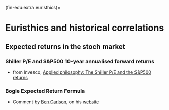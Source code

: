 (fin-edu:extra:euristhics)=
# Euristhics and historical correlations

## Expected returns in the stoch market

### Shiller P/E and S&P500 10-year annualised forward returns

- from Invesco, [Applied philosophy: The Shiller P/E and the S&P500 returns](https://www.invesco.com/apac/en/institutional/insights/market-outlook/applied-philosophy-the-shiller-PE-and-SP-500-returns.html)

### Bogle Expected Return Formula

- Comment by [Ben Carlson](fin-edu:resources:people:carlson), on his [website](https://awealthofcommonsense.com/2025/06/expected-returns-in-the-stock-market/)
